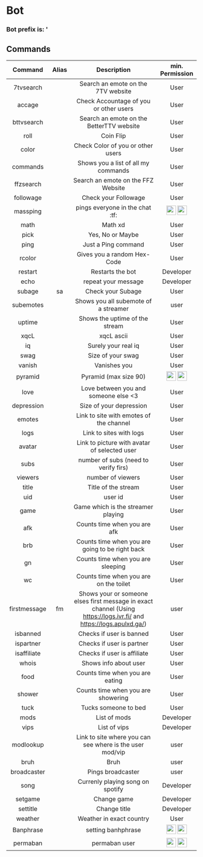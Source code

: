 # Bot

### Bot prefix is: '        

## Commands
        
| Command  | Alias  | Description  | min. Permission |
|:-----------:|:-----------:|:------------:|:------:|
 | 7tvsearch |  | Search an emote on the 7TV website | User 
 | accage |  |Check Accountage of you or other users | User  
 | bttvsearch |  | Search an emote on the BetterTTV website | User 
 | roll |  | Coin Flip | User 
 | color |  | Check Color of you or other users | User 
 | commands |  | Shows you a list of all my commands | User 
 | ffzsearch |  | Search an emote on the FFZ Website | User 
 | followage |  | Check your Followage | User 
 | massping |  | pings everyone in the chat :tf: | <img src="https://static-cdn.jtvnw.net/badges/v1/5527c58c-fb7d-422d-b71b-f309dcb85cc1/1" width="25" height="25" /> <img src="https://static-cdn.jtvnw.net/badges/v1/3267646d-33f0-4b17-b3df-f923a41db1d0/1" width="25" height="25" />
 | math |  | Math xd | User  
 | pick |  | Yes, No or Maybe | User 
 | ping |  | Just a Ping command | User 
 | rcolor |  | Gives you a random Hex-Code | User 
 | restart |  | Restarts the bot | Developer
 | echo |  | repeat your message | Developer 
 | subage | sa | Check your Subage | User 
 | subemotes |  | Shows you all subemote of a streamer | user  
 | uptime |  | Shows the uptime of the stream | User 
 | xqcL |  | xqcL ascii | User
 | iq |  | Surely your real iq | User
 | swag |  | Size of your swag | User
 | vanish |  | Vanishes you | User
 | pyramid |  | Pyramid (max size 90) | <img src="https://static-cdn.jtvnw.net/badges/v1/5527c58c-fb7d-422d-b71b-f309dcb85cc1/1" width="25" height="25" /> <img src="https://static-cdn.jtvnw.net/badges/v1/3267646d-33f0-4b17-b3df-f923a41db1d0/1" width="25" height="25" />
 | love |  | Love between you and someone else <3 | User
 | depression |  | Size of your depression | User
 | emotes |  | Link to site with emotes of the channel | User
 | logs |  | Link to sites with logs | User
 | avatar |  | Link to picture with avatar of selected user | User
 | subs |  | number of subs (need to verify firs) | User
 | viewers |  | number of viewers | User
 | title |  | Title of the stream | User
 | uid |  | user id | User
 | game |  | Game which is the streamer playing | User
 | afk |  | Counts time when you are afk | User
 | brb |  | Counts time when you are going to be right back | User
 | gn |  | Counts time when you are sleeping | User
 | wc |  | Counts time when you are on the toilet | User
 | firstmessage | fm | Shows your or someone elses first message in exact channel (Using https://logs.ivr.fi/ and https://logs.apulxd.ga/) | user
 | isbanned |  | Checks if user is banned | User
 | ispartner |  | Checks if user is partner | User
 | isaffiliate |  | Checks if user is affiliate | User
 | whois |  | Shows info about user | User
 | food |  | Counts time when you are eating | User
 | shower |  | Counts time when you are showering | User
 | tuck |  | Tucks someone to bed | User
 | mods |  | List of mods | Developer
 | vips |  | List of vips | Developer
 | modlookup |  | Link to site where you can see where is the user mod/vip | user
 | bruh |  | Bruh | user
 | broadcaster |  | Pings broadcaster | user
 | song |  | Currenly playing song on spotify | Developer
 | setgame |  | Change game | Developer
 | settitle |  | Change title | Developer
 | weather |  | Weather in exact country | User
| Banphrase |  | setting banhphrase | <img src="https://static-cdn.jtvnw.net/badges/v1/5527c58c-fb7d-422d-b71b-f309dcb85cc1/1" width="25" height="25" /> <img src="https://static-cdn.jtvnw.net/badges/v1/3267646d-33f0-4b17-b3df-f923a41db1d0/1" width="25" height="25" />
| permaban |  | permaban user | <img src="https://static-cdn.jtvnw.net/badges/v1/5527c58c-fb7d-422d-b71b-f309dcb85cc1/1" width="25" height="25" /> <img src="https://static-cdn.jtvnw.net/badges/v1/3267646d-33f0-4b17-b3df-f923a41db1d0/1" width="25" height="25" />
